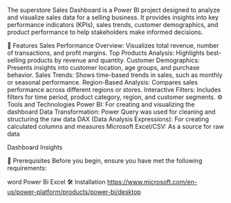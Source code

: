 The superstore Sales Dashboard is a Power BI project designed to analyze and visualize sales data for a selling business. It provides insights into key performance indicators (KPIs), sales trends, customer demographics, and product performance to help stakeholders make informed decisions.

📝 Features
Sales Performance Overview: Visualizes total revenue, number of transactions, and profit margins.
Top Products Analysis: Highlights best-selling products by revenue and quantity.
Customer Demographics: Presents insights into customer location, age groups, and purchase behavior.
Sales Trends: Shows time-based trends in sales, such as monthly or seasonal performance.
Region-Based Analysis: Compares sales performance across different regions or stores.
Interactive Filters: Includes filters for time period, product category, region, and customer segments.
⚙️ Tools and Technologies Power BI: For creating and visualizing the dashboard Data Transformation: Power Query was used for cleaning and structuring the raw data DAX (Data Analysis Expressions): For creating calculated columns and measures Microsoft Excel/CSV: As a source for raw data

Dashboard Insights

🚧 Prerequisites
Before you begin, ensure you have met the following requirements:

word 
Power Bi
Excel
🛠️ Installation
https://www.microsoft.com/en-us/power-platform/products/power-bi/desktop
